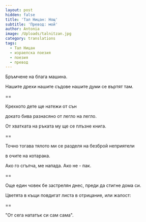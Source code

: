 ```yaml
---
layout: post
hidden: false
title: 'Тал Ницан: Нощ'
subtitle: 'Превод: мой'
author: Antonia
image: /Uploads/talnitzan.jpg
category: translations
tags:
  - Тал Ницан
  - израелска поезия
  - поезия
  - превод
---
```

Бръмчене на блага машина.

Нашите дрехи нашите съдове нашите думи се въртят там.

\==

Крехкото дете ще натежи от сън

докато бива разнасяно от легло на легло.

От хватката на ръката му ще се плъзне книга.

\==

Точно тогава тялото ми се разделя на безброй неприятели

в очите на котарака.

Ако го сгълча, ме напада. Ако не - пак.

\==

Още един човек бе застрелян днес, преди да стигне дома си.

Цветята в къщи повдигат листа в отрицание, или жалост:

\==

"От сега нататък си сам сама".
